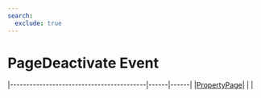 ```yaml
---
search:
  exclude: true
---
```


<h1 class="heading"><span class="name">PageDeactivate Event</span></h1>

|------------------------------------------|------|------|
|[PropertyPage](../objects/propertypage.md)|&nbsp;|&nbsp;|
